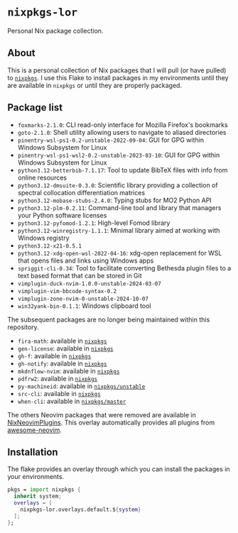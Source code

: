 # `nixpkgs-lor`

Personal Nix package collection.

## About

This is a personal collection of Nix packages that
I will pull (or have pulled) to [`nixpkgs`][nixpkgs].
I use this Flake to install packages in my environments
until they are available in `nixpkgs` or until they are properly packaged.

[nixpkgs]: https://github.com/NixOS/nixpkgs

## Package list

<!-- editorconfig-checker-disable -->

- `foxmarks-2.1.0`: CLI read-only interface for Mozilla Firefox's bookmarks
- `goto-2.1.0`: Shell utility allowing users to navigate to aliased directories
- `pinentry-wsl-ps1-0.2-unstable-2022-09-04`: GUI for GPG within Windows Subsystem for Linux
- `pinentry-wsl-ps1-wsl2-0.2-unstable-2023-03-10`: GUI for GPG within Windows Subsystem for Linux
- `python3.12-betterbib-7.1.17`: Tool to update BibTeX files with info from online resources
- `python3.12-dmsuite-0.3.0`: Scientific library providing a collection of spectral collocation differentiation matrices
- `python3.12-mobase-stubs-2.4.0`: Typing stubs for MO2 Python API
- `python3.12-plm-0.2.11`: Command-line tool and library that managers your Python software licenses
- `python3.12-pyfomod-1.2.1`: High-level Fomod library
- `python3.12-winregistry-1.1.1`: Minimal library aimed at working with Windows registry
- `python3.12-x21-0.5.1`
- `python3.12-xdg-open-wsl-2022-04-16`: xdg-open replacement for WSL that opens files and links using Windows apps
- `spriggit-cli-0.34`: Tool to facilitate converting Bethesda plugin files to a text based format that can be stored in Git
- `vimplugin-duck-nvim-1.0.0-unstable-2024-03-07`
- `vimplugin-vim-bbcode-syntax-0.2`
- `vimplugin-zone-nvim-0-unstable-2024-10-07`
- `win32yank-bin-0.1.1`: Windows clipboard tool

<!-- editorconfig-checker-enable -->

The subsequent packages are no longer being maintained within this repository.

- `fira-math`: available in [`nixpkgs`][fira-math]
- `gen-license`: available in [`nixpkgs`][gen-license]
- `gh-f`: available in [`nixpkgs`][gh-f]
- `gh-notify`: available in [`nixpkgs`][gh-notify]
- `mkdnflow-nvim`: available in [`nixpkgs`][mkdnflow-nvim]
- `pdfrw2`: available in [`nixpkgs`][pdfrw2]
- `py-machineid`: available in [`nixpkgs/unstable`][py-machineid]
- `src-cli`: available in [`nixpkgs`][src-cli]
- `when-cli`: available in [`nixpkgs/master`][when-cli]

The others Neovim packages that were removed
are available in [NixNeovimPlugins].
This overlay automatically provides all plugins from [awesome-neovim].

<!-- editorconfig-checker-disable -->

[pdfrw2]: https://github.com/NixOS/nixpkgs/blob/nixos-24.05/pkgs/development/python-modules/pdfrw2/default.nix
[fira-math]: https://github.com/NixOS/nixpkgs/blob/nixos-24.05/pkgs/by-name/fi/fira-math/package.nix
[gen-license]: https://github.com/NixOS/nixpkgs/blob/nixos-24.05/pkgs/development/tools/gen-license/default.nix
[gh-f]: https://github.com/NixOS/nixpkgs/blob/nixos-24.05/pkgs/by-name/gh/gh-f/package.nix
[gh-notify]: https://github.com/NixOS/nixpkgs/blob/nixos-24.05/pkgs/by-name/gh/gh-notify/package.nix
[mkdnflow-nvim]: https://github.com/NixOS/nixpkgs/blob/d65bceaee0fb1e64363f7871bc43dc1c6ecad99f/pkgs/applications/editors/vim/plugins/generated.nix#L5583
[py-machineid]: https://github.com/NixOS/nixpkgs/blob/nixos-unstable/pkgs/development/python-modules/py-machineid/default.nix
[src-cli]: https://github.com/NixOS/nixpkgs/blob/nixos-24.05/pkgs/development/tools/misc/src-cli/default.nix
[when-cli]: https://github.com/NixOS/nixpkgs/blob/master/pkgs/by-name/wh/when-cli/package.nix
[NixNeovimPlugins]: https://github.com/NixNeovim/NixNeovimPlugins
[awesome-neovim]: https://github.com/rockerBOO/awesome-neovim

<!-- editorconfig-checker-enable -->

## Installation

The flake provides an overlay through which
you can install the packages in your environments.

```nix
pkgs = import nixpkgs {
  inherit system;
  overlays = [
    nixpkgs-lor.overlays.default.${system}
  ];
};
```
